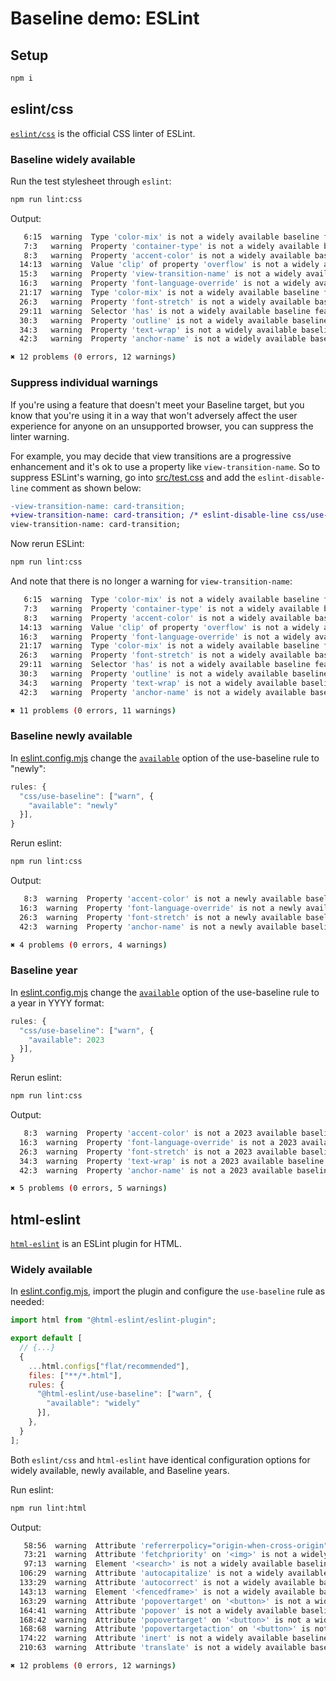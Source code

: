 # Baseline demo: ESLint

## Setup

```sh
npm i
```

## eslint/css

[`eslint/css`](https://github.com/eslint/css) is the official CSS linter of ESLint.

### Baseline widely available

Run the test stylesheet through `eslint`:

```sh
npm run lint:css
```

Output:

```sh
   6:15  warning  Type 'color-mix' is not a widely available baseline feature                     css/use-baseline
   7:3   warning  Property 'container-type' is not a widely available baseline feature            css/use-baseline
   8:3   warning  Property 'accent-color' is not a widely available baseline feature              css/use-baseline
  14:13  warning  Value 'clip' of property 'overflow' is not a widely available baseline feature  css/use-baseline
  15:3   warning  Property 'view-transition-name' is not a widely available baseline feature      css/use-baseline
  16:3   warning  Property 'font-language-override' is not a widely available baseline feature    css/use-baseline
  21:17  warning  Type 'color-mix' is not a widely available baseline feature                     css/use-baseline
  26:3   warning  Property 'font-stretch' is not a widely available baseline feature              css/use-baseline
  29:11  warning  Selector 'has' is not a widely available baseline feature                       css/use-baseline
  30:3   warning  Property 'outline' is not a widely available baseline feature                   css/use-baseline
  34:3   warning  Property 'text-wrap' is not a widely available baseline feature                 css/use-baseline
  42:3   warning  Property 'anchor-name' is not a widely available baseline feature               css/use-baseline

✖ 12 problems (0 errors, 12 warnings)
```

### Suppress individual warnings

If you're using a feature that doesn't meet your Baseline target, but you know that you're using it in a way that won't adversely affect the user experience for anyone on an unsupported browser, you can suppress the linter warning.

For example, you may decide that view transitions are a progressive enhancement and it's ok to use a property like `view-transition-name`. So to suppress ESLint's warning, go into [src/test.css](src/test.css) and add the `eslint-disable-line` comment as shown below:

```diff
-view-transition-name: card-transition;
+view-transition-name: card-transition; /* eslint-disable-line css/use-baseline */
view-transition-name: card-transition;
```

Now rerun ESLint:

```sh
npm run lint:css
```

And note that there is no longer a warning for `view-transition-name`:

```sh
   6:15  warning  Type 'color-mix' is not a widely available baseline feature                     css/use-baseline
   7:3   warning  Property 'container-type' is not a widely available baseline feature            css/use-baseline
   8:3   warning  Property 'accent-color' is not a widely available baseline feature              css/use-baseline
  14:13  warning  Value 'clip' of property 'overflow' is not a widely available baseline feature  css/use-baseline
  16:3   warning  Property 'font-language-override' is not a widely available baseline feature    css/use-baseline
  21:17  warning  Type 'color-mix' is not a widely available baseline feature                     css/use-baseline
  26:3   warning  Property 'font-stretch' is not a widely available baseline feature              css/use-baseline
  29:11  warning  Selector 'has' is not a widely available baseline feature                       css/use-baseline
  30:3   warning  Property 'outline' is not a widely available baseline feature                   css/use-baseline
  34:3   warning  Property 'text-wrap' is not a widely available baseline feature                 css/use-baseline
  42:3   warning  Property 'anchor-name' is not a widely available baseline feature               css/use-baseline

✖ 11 problems (0 errors, 11 warnings)
```

### Baseline newly available

In [eslint.config.mjs](eslint.config.mjs) change the [`available`](https://github.com/eslint/css/blob/HEAD/docs/rules/use-baseline.md#options) option of the use-baseline rule to "newly":

```js
rules: {
  "css/use-baseline": ["warn", {
    "available": "newly"
  }],
}
```

Rerun eslint:

```sh
npm run lint:css
```

Output:

```sh
   8:3  warning  Property 'accent-color' is not a newly available baseline feature            css/use-baseline
  16:3  warning  Property 'font-language-override' is not a newly available baseline feature  css/use-baseline
  26:3  warning  Property 'font-stretch' is not a newly available baseline feature            css/use-baseline
  42:3  warning  Property 'anchor-name' is not a newly available baseline feature             css/use-baseline

✖ 4 problems (0 errors, 4 warnings)
```

### Baseline year

In [eslint.config.mjs](eslint.config.mjs) change the [`available`](https://github.com/eslint/css/blob/HEAD/docs/rules/use-baseline.md#options) option of the use-baseline rule to a year in YYYY format:

```js
rules: {
  "css/use-baseline": ["warn", {
    "available": 2023
  }],
}
```

Rerun eslint:

```sh
npm run lint:css
```

Output:

```sh
   8:3  warning  Property 'accent-color' is not a 2023 available baseline feature            css/use-baseline
  16:3  warning  Property 'font-language-override' is not a 2023 available baseline feature  css/use-baseline
  26:3  warning  Property 'font-stretch' is not a 2023 available baseline feature            css/use-baseline
  34:3  warning  Property 'text-wrap' is not a 2023 available baseline feature               css/use-baseline
  42:3  warning  Property 'anchor-name' is not a 2023 available baseline feature             css/use-baseline

✖ 5 problems (0 errors, 5 warnings)
```

## html-eslint

[`html-eslint`](https://github.com/yeonjuan/html-eslint) is an ESLint plugin for HTML.

### Widely available

In [eslint.config.mjs](eslint.config.mjs), import the plugin and configure the `use-baseline` rule as needed:

```js
import html from "@html-eslint/eslint-plugin";

export default [
  // {...}
  {
    ...html.configs["flat/recommended"],
    files: ["**/*.html"],
    rules: {
      "@html-eslint/use-baseline": ["warn", {
        "available": "widely"
      }],
    },
  }
];
```

Both `eslint/css` and `html-eslint` have identical configuration options for widely available, newly available, and Baseline years.

Run eslint:

```sh
npm run lint:html
```

Output:

```sh
   58:56  warning  Attribute 'referrerpolicy="origin-when-cross-origin"' on '<a>' is not a widely available baseline feature  @html-eslint/use-baseline
   73:21  warning  Attribute 'fetchpriority' on '<img>' is not a widely available baseline feature                            @html-eslint/use-baseline
   97:13  warning  Element '<search>' is not a widely available baseline feature                                              @html-eslint/use-baseline
  106:29  warning  Attribute 'autocapitalize' is not a widely available baseline feature                                      @html-eslint/use-baseline
  133:29  warning  Attribute 'autocorrect' is not a widely available baseline feature                                         @html-eslint/use-baseline
  143:13  warning  Element '<fencedframe>' is not a widely available baseline feature                                         @html-eslint/use-baseline
  163:29  warning  Attribute 'popovertarget' on '<button>' is not a widely available baseline feature                         @html-eslint/use-baseline
  164:41  warning  Attribute 'popover' is not a widely available baseline feature                                             @html-eslint/use-baseline
  168:42  warning  Attribute 'popovertarget' on '<button>' is not a widely available baseline feature                         @html-eslint/use-baseline
  168:68  warning  Attribute 'popovertargetaction' on '<button>' is not a widely available baseline feature                   @html-eslint/use-baseline
  174:22  warning  Attribute 'inert' is not a widely available baseline feature                                               @html-eslint/use-baseline
  210:63  warning  Attribute 'translate' is not a widely available baseline feature                                           @html-eslint/use-baseline

✖ 12 problems (0 errors, 12 warnings)
```
